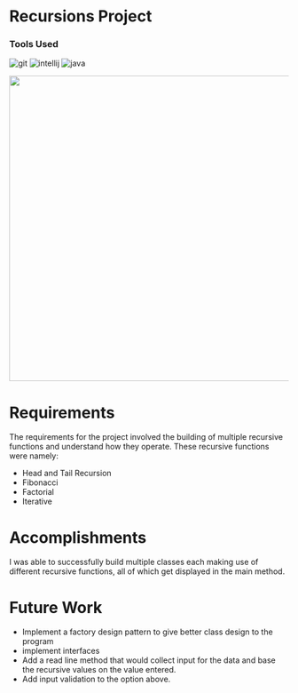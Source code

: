 # Recursions Project



### Tools Used

![git](https://img.shields.io/badge/git-%23F05032.svg?&style=for-the-badge&logo=git&logoColor=white)
![intellij](https://img.shields.io/badge/intelliJ%20IDEA-%23000000.svg?&style=for-the-badge&logo=intellij-idea&logoColor=white)
![java](https://img.shields.io/badge/java-%23ED8B00.svg?&style=for-the-badge&logo=java&logoColor=white)

<img src = "https://media0.giphy.com/media/3ov9jQX2Ow4bM5xxuM/giphy.gif" width = "550px">

# Requirements
The requirements for the project involved the building of multiple recursive functions and understand how they operate.
These recursive functions were namely:

- Head and Tail Recursion
- Fibonacci
- Factorial
- Iterative

# Accomplishments

I was able to successfully build multiple classes each making use of different recursive functions, all of which get displayed in the main method.

# Future Work

- Implement a factory design pattern to give better class design to the program
- implement interfaces
- Add a read line method that would collect input for the data and base the recursive values on the value entered.
- Add input validation to the option above.

